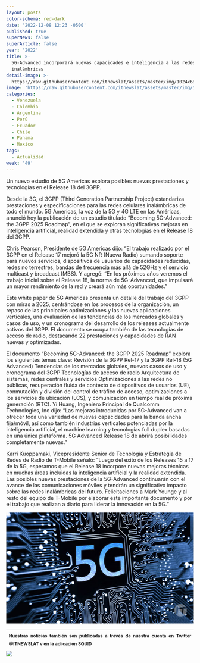```yaml
---
layout: posts
color-schema: red-dark
date: '2022-12-08 12:23 -0500'
published: true
superNews: false
superArticle: false
year: '2022'
title: >-
  5G-Advanced incorporará nuevas capacidades e inteligencia a las redes
  inalámbricas
detail-image: >-
  https://raw.githubusercontent.com/itnewslat/assets/master/img/1024x680/5G-g.jpg
image: 'https://raw.githubusercontent.com/itnewslat/assets/master/img/540x320/5G-p.jpg'
categories:
  - Venezuela
  - Colombia
  - Argentina
  - Perú
  - Ecuador
  - Chile
  - Panama
  - Mexico
tags:
  - Actualidad
week: '49'
---
```

Un nuevo estudio de 5G Americas explora posibles nuevas prestaciones y tecnologías en el Release 18 del 3GPP.
 
Desde la 3G, el 3GPP (Third Generation Partnership Project) estandariza prestaciones y especificaciones para las redes celulares inalámbricas de todo el mundo. 5G Americas, la voz de la 5G y 4G LTE en las Américas, anunció hoy la publicación de un estudio titulado “Becoming 5G-Advanced: the 3GPP 2025 Roadmap”, en el que se exploran significativas mejoras en inteligencia artificial, realidad extendida y otras tecnologías en el Release 18 del 3GPP.

Chris Pearson, Presidente de 5G Americas dijo: “El trabajo realizado por el 3GPP en el Release 17 mejoró la 5G NR (Nueva Radio) sumando soporte para nuevos servicios, dispositivos de usuarios de capacidades reducidas, redes no terrestres, bandas de frecuencia más allá de 52GHz y el servicio multicast y broadcast (MBS). Y agregó: “En los próximos años veremos el trabajo inicial sobre el Release 18, la norma de 5G-Advanced, que impulsará un mayor rendimiento de la red y creará aún más oportunidades.”

Este white paper de 5G Americas presenta un detalle del trabajo del 3GPP con miras a 2025, centrándose en los procesos de la organización, un repaso de las principales optimizaciones y las nuevas aplicaciones verticales, una evaluación de las tendencias de los mercados globales y casos de uso, y un cronograma del desarrollo de los releases actualmente activos del 3GPP. El documento se ocupa también de las tecnologías de acceso de radio, destacando 22 prestaciones y capacidades de RAN nuevas y optimizadas.

El documento “Becoming 5G-Advanced: the 3GPP 2025 Roadmap” explora los siguientes temas clave:
Revisión de la 3GPP Rel-17 y la 3GPP Rel-18 (5G Advanced)
Tendencias de los mercados globales, nuevos casos de uso y cronograma del 3GPP
Tecnologías de acceso de radio
Arquitectura de sistemas, redes centrales y servicios
Optimizaciones a las redes no públicas, recuperación fluida de contexto de dispositivos de usuarios (UE), conmutación y división del control de tráfico de acceso, optimizaciones a los servicios de ubicación (LCS), y comunicación en tiempo real de próxima generación (RTC).
Yi Huang, Ingeniero Principal de Qualcomm Technologies, Inc dijo: “Las mejoras introducidas por 5G-Advanced van a ofrecer toda una variedad de nuevas capacidades para la banda ancha fija/móvil, así como también industrias verticales potenciadas por la inteligencia artificial, el machine learning y tecnologías full duplex basadas en una única plataforma. 5G Advanced Release 18 de abrirá posibilidades completamente nuevas.”
 
Karri Kuoppamaki, Vicepresidente Senior de Tecnología y Estrategia de Redes de Radio de T-Mobile señaló: “Luego del éxito de los Releases 15 a 17 de la 5G, esperamos que el Release 18 incorpore nuevas mejoras técnicas en muchas áreas incluidas la inteligencia artificial y la realidad extendida. Las posibles nuevas prestaciones de la 5G-Advanced continuarán con el avance de las comunicaciones móviles y tendrán un significativo impacto sobre las redes inalámbricas del futuro. Felicitaciones a Mark Younge y al resto del equipo de T-Mobile por elaborar este importante documento y por el trabajo que realizan a diario para liderar la innovación en la 5G.”

![](https://raw.githubusercontent.com/itnewslat/assets/master/img/540x320/5G-p.jpg)

<table style="height: 42px;" width="569">
<tbody>
<tr>
<td style="text-align: justify;"><sub><strong>Nuestras noticias también son publicadas a través de nuestra cuenta en Twitter <a href="https://twitter.com/itnewslat?lang=es">@ITNEWSLAT</a> y en la aplicación <a href="https://squidapp.co/en/">SQUID</a></strong></sub></td>
</tr>
</tbody>
</table>

<img src="https://tracker.metricool.com/c3po.jpg?hash=56f88a41e39ab42c063cc51676587a04"/>
